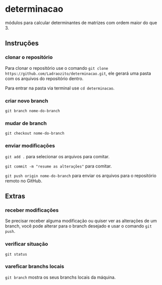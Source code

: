 # determinacao
módulos para calcular determinantes de matrizes com ordem maior do que 3.

## Instruções

### clonar o repositório
Para clonar o repositório use o comando `git clone https://github.com/Ladraozito/determinacao.git`, ele gerará uma pasta com os arquivos do repositório dentro.

Para entrar na pasta via terminal use `cd determinacao`.

### criar novo branch
`git branch nome-do-branch`

### mudar de branch
`git checkout nome-do-branch`

### enviar modificações
`git add .` para selecionar os arquivos para comitar.

`git commit -m "resume as alterações"` para comitar.

`git push origin nome-do-branch` para enviar os arquivos para o repositório remoto no GitHub.

## Extras

### receber modificações
Se precisar receber alguma modificação ou quiser ver as alterações de um branch, você pode alterar para o branch desejado e usar o comando `git push`.

### verificar situação
`git status`

### vareficar branchs locais
`git branch` mostra os seus branchs locais da máquina.

